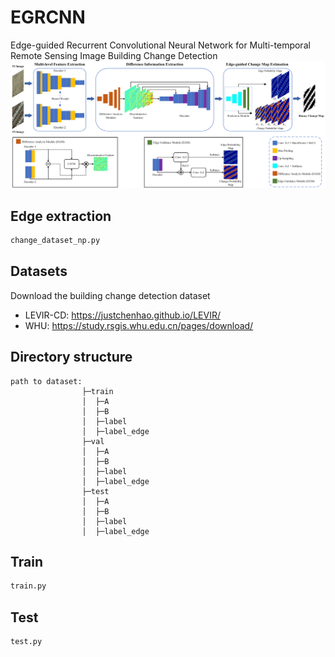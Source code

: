 # EGRCNN
Edge-guided Recurrent Convolutional Neural Network for Multi-temporal Remote Sensing Image Building Change Detection
![net](https://github.com/luting-hnu/EGRCNN/blob/main/figure/net.png)
## Edge extraction
```bash
change_dataset_np.py
```
## Datasets
Download the building change detection dataset
- LEVIR-CD: https://justchenhao.github.io/LEVIR/
- WHU: https://study.rsgis.whu.edu.cn/pages/download/
## Directory structure
```
path to dataset:
                ├─train
                │  ├─A
                │  ├─B
                │  ├─label
                │  ├─label_edge
                ├─val
                │  ├─A
                │  ├─B
                │  ├─label
                │  ├─label_edge
                ├─test
                │  ├─A
                │  ├─B
                │  ├─label
                │  ├─label_edge
```
## Train
```bash
train.py
```
## Test
```bash
test.py
```
